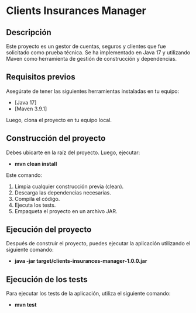 # Clients Insurances Manager

## Descripción

Este proyecto es un gestor de cuentas, seguros y clientes que fue solicitado como prueba técnica. Se ha implementado en Java 17 y utilizando Maven como herramienta de gestión de construcción y dependencias.

## Requisitos previos

Asegúrate de tener las siguientes herramientas instaladas en tu equipo:

- [Java 17]
- [Maven 3.9.1]

Luego, clona el proyecto en tu equipo local.

## Construcción del proyecto

Debes ubicarte en la raíz del proyecto. Luego, ejecutar:

- **mvn clean install**

Este comando:

1. Limpia cualquier construcción previa (clean).
2. Descarga las dependencias necesarias.
3. Compila el código.
4. Ejecuta los tests.
5. Empaqueta el proyecto en un archivo JAR.

## Ejecución del proyecto

Después de construir el proyecto, puedes ejecutar la aplicación utilizando el siguiente comando:

- **java -jar target/clients-insurances-manager-1.0.0.jar**

## Ejecución de los tests

Para ejecutar los tests de la aplicación, utiliza el siguiente comando:

- **mvn test**
